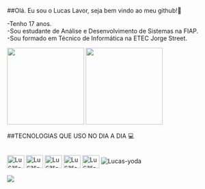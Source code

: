 ##Olá. Eu sou o Lucas Lavor, seja bem vindo ao meu github!👋

-Tenho 17 anos. <br>
-Sou estudante de Análise e Desenvolvimento de Sistemas na FIAP. <br>
-Sou formado em Técnico de Informática na ETEC Jorge Street. <br>

<div>
    <a href="https://github.com/lucaslvor22"></a>
    <img height="180em"
        src="https://github-readme-stats.vercel.app/api?username=lucaslavor22&show_icons=true&theme=dracula&include_all_commits=true&count_private=true" />
    <img height="180em"
        src="https://github-readme-stats.vercel.app/api/top-langs/?username=lucaslavor22&layout=compact&langs_count=168theme=dracula" />
    <br>
        
##TECNOLOGIAS QUE USO NO DIA A DIA 💻
 
</div>
<div style="display: inline_block"><br>
    <img align="center" alt="Lucas-HTML" height="30" width="40"
        src="https://cdn.jsdelivr.net/gh/devicons/devicon/icons/html5/html5-original.svg" />
    <img align="center" alt="Lucas-CSS" height="30" width="40"
        src="https://cdn.jsdelivr.net/gh/devicons/devicon/icons/css3/css3-original.svg" />
    <img align="center" alt="Lucas-JS" height="30" width="40"
        src="https://cdn.jsdelivr.net/gh/devicons/devicon/icons/javascript/javascript-original.svg" />
    <img align="center" alt="Lucas-PYTHON" height="30" width="40"
        src="https://cdn.jsdelivr.net/gh/devicons/devicon/icons/python/python-original.svg" />
    <img align="center" alt="Lucas-JAVA" height="30" width="40"
        src="https://cdn.jsdelivr.net/gh/devicons/devicon/icons/java/java-original.svg" />
    <img aling="right" alt="Lucas-yoda"
        src="https://cdn.discordapp.com/attachments/795358919417397249/8254305899581688872/h1.gif">
</div>

<div style="display: inline_block"><br>
    <a href="https://www.linkedin.com/in/lucas-de-lavor-andrade-49a757240/" target="_blank"><img src="https://img.shields.io/badge/LinkedIn-0077B5?style=for-the-badge&logo=linkedin&logoColor=white" target="_blank"></a>

</div>
